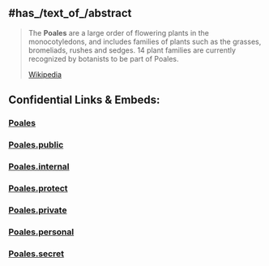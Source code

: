 
## #has_/text_of_/abstract 

> The **Poales** are a large order of flowering plants in the monocotyledons, and includes families of plants such as the grasses, bromeliads, rushes and sedges. 
> 14 plant families are currently recognized by botanists to be part of Poales.
>
> [Wikipedia](https://en.wikipedia.org/wiki/Poales) 




## Confidential Links & Embeds: 

### [Poales](/_Standards/bio/bio~Domain/Eukaryotes/Plants/Land_Plant/Seed_Plant/Flowering_Plant/Monocot/Commelinanae/Poales.md) 

### [Poales.public](/_public/bio/bio~Domain/Eukaryotes/Plants/Land_Plant/Seed_Plant/Flowering_Plant/Monocot/Commelinanae/Poales.public.md) 

### [Poales.internal](/_internal/bio/bio~Domain/Eukaryotes/Plants/Land_Plant/Seed_Plant/Flowering_Plant/Monocot/Commelinanae/Poales.internal.md) 

### [Poales.protect](/_protect/bio/bio~Domain/Eukaryotes/Plants/Land_Plant/Seed_Plant/Flowering_Plant/Monocot/Commelinanae/Poales.protect.md) 

### [Poales.private](/_private/bio/bio~Domain/Eukaryotes/Plants/Land_Plant/Seed_Plant/Flowering_Plant/Monocot/Commelinanae/Poales.private.md) 

### [Poales.personal](/_personal/bio/bio~Domain/Eukaryotes/Plants/Land_Plant/Seed_Plant/Flowering_Plant/Monocot/Commelinanae/Poales.personal.md) 

### [Poales.secret](/_secret/bio/bio~Domain/Eukaryotes/Plants/Land_Plant/Seed_Plant/Flowering_Plant/Monocot/Commelinanae/Poales.secret.md)

